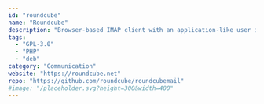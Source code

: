 ```yaml
---
id: "roundcube"
name: "Roundcube"
description: "Browser-based IMAP client with an application-like user interface."
tags:
  - "GPL-3.0"
  - "PHP"
  - "deb"
category: "Communication"
website: "https://roundcube.net"
repo: "https://github.com/roundcube/roundcubemail"
#image: "/placeholder.svg?height=300&width=400"
---
```


